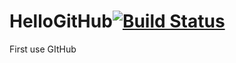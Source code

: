 # HelloGitHub[![Build Status](https://travis-ci.org/OldPoe/HelloGitHub.svg?branch=master)](https://travis-ci.org/OldPoe/HelloGitHub)
First use GItHub

